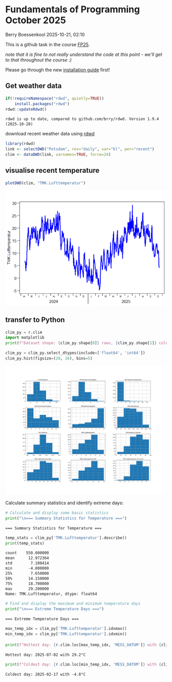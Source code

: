 # Fundamentals of Programming October 2025
Berry Boessenkool
2025-10-21, 02:10

This is a github task in the course
[FP25](https://open.hpi.de/courses/hpi-dh-fprog2025).

*note that it is fine to not really understand the code at this point -
we’ll get to that throughout the course :)*

Please go through the new [installation
guide](https://github.com/brry/fpsetup#software-installation-guide)
first!

## Get weather data

``` r
if(!requireNamespace("rdwd", quietly=TRUE))
    install.packages("rdwd")
rdwd::updateRdwd()
```

    rdwd is up to date, compared to github.com/brry/rdwd. Version 1.9.4 (2025-10-20)

download recent weather data using
[rdwd](https://bookdown.org/brry/rdwd/)

``` r
library(rdwd)
link <- selectDWD("Potsdam", res="daily", var="kl", per="recent")
clim <- dataDWD(link, varnames=TRUE, force=24)
```

## visualise recent temperature

``` r
plotDWD(clim, "TMK.Lufttemperatur")
```

![](README_files/figure-commonmark/plot_clim-1.png)

## transfer to Python

``` python
clim_py = r.clim
import matplotlib
print(f"Dataset shape: {clim_py.shape[0]} rows, {clim_py.shape[1]} columns")
```

``` python
clim_py = clim_py.select_dtypes(include=['float64', 'int64'])
clim_py.hist(figsize=(20, 16), bins=5)
```

![](README_files/figure-commonmark/histograms-1.png)

Calculate summary statistics and identify extreme days:

``` python
# Calculate and display some basic statistics
print("\n=== Summary Statistics for Temperature ===")
```


    === Summary Statistics for Temperature ===

``` python
temp_stats = clim_py['TMK.Lufttemperatur'].describe()
print(temp_stats)
```

    count    550.000000
    mean      12.972364
    std        7.108414
    min       -4.800000
    25%        7.650000
    50%       14.150000
    75%       18.700000
    max       29.200000
    Name: TMK.Lufttemperatur, dtype: float64

``` python
# Find and display the maximum and minimum temperature days
print("\n=== Extreme Temperature Days ===")
```


    === Extreme Temperature Days ===

``` python
max_temp_idx = clim_py['TMK.Lufttemperatur'].idxmax()
min_temp_idx = clim_py['TMK.Lufttemperatur'].idxmin()

print(f"Hottest day: {r.clim.loc[max_temp_idx, 'MESS_DATUM']} with {clim_py.loc[max_temp_idx, 'TMK.Lufttemperatur']:.1f}°C")
```

    Hottest day: 2025-07-02 with 29.2°C

``` python
print(f"Coldest day: {r.clim.loc[min_temp_idx, 'MESS_DATUM']} with {clim_py.loc[min_temp_idx, 'TMK.Lufttemperatur']:.1f}°C")
```

    Coldest day: 2025-02-17 with -4.8°C
